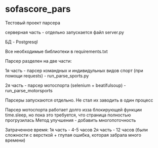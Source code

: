 # sofascore_pars


Тестовый проект парсера

серверная часть - отдельно запускается файл server.py

БД - Postgresql

Все необходимые библиотеки в requirements.txt

Парсер разделен на две части:

1я часть - парсер командных и индивидульных видов спорт (при помощи requests) - run_parse_sports.py 

2я часть - парсер мотоспорта (selenium + beatifulsoup) - run_parse_motorsports

Парсеры запускаются отдельно. Не стал их заводить в один процесс

Парсер мотоспорта работает долго изза блокирующей функции time.sleep, но пока это требуется, что страница полностью прогрузилась
Метод улучшения - добавить многопоточность


Затраченное время:
1я часть - 4-5 часов
2я часть - 12 часов (были сложности с версткой + глупая ошибка, которая забрала много времени)
